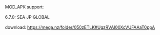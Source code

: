 
MOD_APK support:
<br>
<br>
6.7.0:   SEA  JP  GLOBAL
<br>
<br>
download: https://mega.nz/folder/050zETLK#UgzRVAI00XcVUFAAaT0ppA
